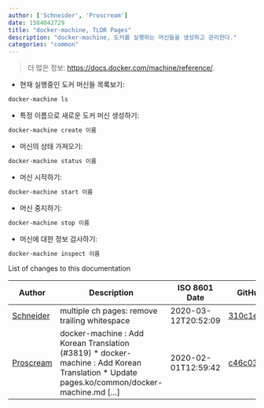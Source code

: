 ```yaml
---
author: ['Schneider', 'Proscream']
date: 1584042729
title: "docker-machine, TLDR Pages"
description: "docker-machine, 도커를 실행하는 머신들을 생성하고 관리한다."
categories: "common"
---
```

> 더 많은 정보: <https://docs.docker.com/machine/reference/>.

- 현재 실행중인 도커 머신들 목록보기:

```bash
docker-machine ls
```

- 특정 이름으로 새로운 도커 머신 생성하기:

```bash
docker-machine create 이름
```

- 머신의 상태 가져오기:

```bash
docker-machine status 이름
```

- 머신 시작하기:

```bash
docker-machine start 이름
```

- 머신 중지하기:

```bash
docker-machine stop 이름
```

- 머신에 대한 정보 검사하기:

```bash
docker-machine inspect 이름
```
List of changes to this documentation


Author | Description | ISO 8601 Date | GitHub link
------|-----|-----|-----
[Schneider](mailto:lucas.schneider@sap.com) | multiple ch pages: remove trailing whitespace | 2020-03-12T20:52:09 | [310c1e1f7607](https://github.com/tldr-pages/tldr/commit/310c1e1f7607c67e5651e4d3c118a43029639285)
[Proscream](mailto:proscream@naver.com) | docker-machine : Add Korean Translation (#3819) * docker-machine : Add Korean Translation * Update pages.ko/common/docker-machine.md [...] | 2020-02-01T12:59:42 | [c46c039b6609](https://github.com/tldr-pages/tldr/commit/c46c039b6609b5f401fbbaa35a098c2e7f868854)

